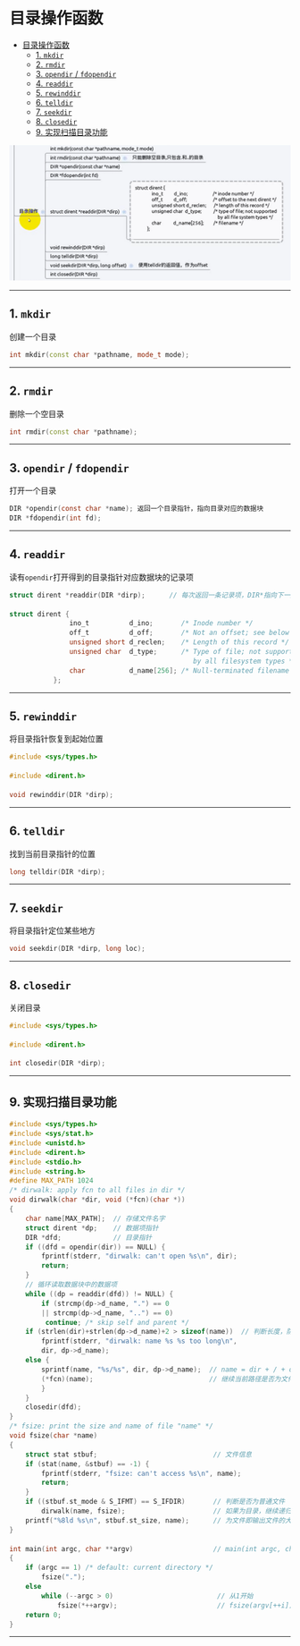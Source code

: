# 目录操作函数

- [目录操作函数](#目录操作函数)
  - [1. `mkdir`](#1-mkdir)
  - [2. `rmdir`](#2-rmdir)
  - [3. `opendir` / `fdopendir`](#3-opendir--fdopendir)
  - [4. `readdir`](#4-readdir)
  - [5. `rewinddir`](#5-rewinddir)
  - [6. `telldir`](#6-telldir)
  - [7. `seekdir`](#7-seekdir)
  - [8. `closedir`](#8-closedir)
  - [9. 实现扫描目录功能](#9-实现扫描目录功能)

![目录操作](images/2023-09-14-15-25-47.png)

---

## 1. `mkdir`

创建一个目录

```c++
int mkdir(const char *pathname, mode_t mode);
```

---

## 2. `rmdir`

删除一个空目录

```c++
int rmdir(const char *pathname);
```

---

## 3. `opendir` / `fdopendir`

打开一个目录

```c
DIR *opendir(const char *name); 返回一个目录指针，指向目录对应的数据块
DIR *fdopendir(int fd);
```

---

## 4. `readdir`

读有`opendir`打开得到的目录指针对应数据块的记录项

```c
struct dirent *readdir(DIR *dirp);      // 每次返回一条记录项，DIR*指向下一条记录项

struct dirent {
               ino_t          d_ino;       /* Inode number */
               off_t          d_off;       /* Not an offset; see below */
               unsigned short d_reclen;    /* Length of this record */
               unsigned char  d_type;      /* Type of file; not supported
                                              by all filesystem types */
               char           d_name[256]; /* Null-terminated filename */
           };
```

---

## 5. `rewinddir`

将目录指针恢复到起始位置

```c
#include <sys/types.h>

#include <dirent.h>

void rewinddir(DIR *dirp);
```

---

## 6. `telldir`

找到当前目录指针的位置

```c
long telldir(DIR *dirp);
```

---

## 7. `seekdir`

将目录指针定位某些地方

```c
void seekdir(DIR *dirp, long loc);
```

---

## 8. `closedir`

关闭目录

```c
#include <sys/types.h>

#include <dirent.h>

int closedir(DIR *dirp);
```

---

## 9. 实现扫描目录功能

```c
#include <sys/types.h>
#include <sys/stat.h>
#include <unistd.h>
#include <dirent.h>
#include <stdio.h>
#include <string.h>
#define MAX_PATH 1024
/* dirwalk: apply fcn to all files in dir */
void dirwalk(char *dir, void (*fcn)(char *))
{
    char name[MAX_PATH];  // 存储文件名字
    struct dirent *dp;    // 数据项指针
    DIR *dfd;             // 目录指针
    if ((dfd = opendir(dir)) == NULL) {
        fprintf(stderr, "dirwalk: can't open %s\n", dir);
        return;
    }
    // 循环读取数据块中的数据项
    while ((dp = readdir(dfd)) != NULL) {
        if (strcmp(dp->d_name, ".") == 0
        || strcmp(dp->d_name, "..") == 0)
         continue; /* skip self and parent */
    if (strlen(dir)+strlen(dp->d_name)+2 > sizeof(name))  // 判断长度，防止越界
        fprintf(stderr, "dirwalk: name %s %s too long\n",
        dir, dp->d_name);
    else {
        sprintf(name, "%s/%s", dir, dp->d_name);  // name = dir + / + dp->name
        (*fcn)(name);                             // 继续当前路径是否为文件
        }
    }
    closedir(dfd); 
}
/* fsize: print the size and name of file "name" */
void fsize(char *name)
{
    struct stat stbuf;                             // 文件信息
    if (stat(name, &stbuf) == -1) {
        fprintf(stderr, "fsize: can't access %s\n", name);
        return;
    }
    if ((stbuf.st_mode & S_IFMT) == S_IFDIR)       // 判断是否为普通文件
        dirwalk(name, fsize);                      // 如果为目录，继续递归
    printf("%8ld %s\n", stbuf.st_size, name);      // 为文件即输出文件的大小和文件名
}

int main(int argc, char **argv)                    // main(int argc, char *argv[])
{
    if (argc == 1) /* default: current directory */
        fsize(".");
    else
        while (--argc > 0)                          // 从1开始  
            fsize(*++argv);                         // fsize(argv[++i])
    return 0;
}
```

---
